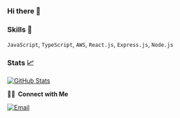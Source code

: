 ### Hi there 👋

### Skills 🔧

`JavaScript`, `TypeScript`, `AWS`, `React.js`, `Express.js`, `Node.js`


<!--
**garyhuangdev/garyhuangdev** is a ✨ _special_ ✨ repository because its `README.md` (this file) appears on your GitHub profile.

Here are some ideas to get you started:

- 🔭 I’m currently working on ...
- 🌱 I’m currently learning ...
- 👯 I’m looking to collaborate on ...
- 🤔 I’m looking for help with ...
- 💬 Ask me about ...
- 📫 How to reach me: ...
- 😄 Pronouns: ...
- ⚡ Fun fact: ...
-->

### Stats 📈
[![GitHub Stats](https://github-readme-stats.vercel.app/api?username=garyhuangdev&theme=radical&count_private=true&show_icons=true&hide=prs)](https://github.com/garyhuangdev)


**🤝🏻 &nbsp;Connect with Me**

<a href="mailto:garyhuang.dev@gmail.com"><img alt="Email" src="https://img.shields.io/badge/Email-garyhuang.dev@gmail.com-blue?style=flat-square&logo=gmail"></a>
